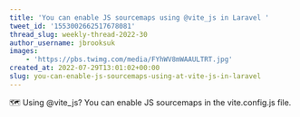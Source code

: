 ```yaml
---
title: 'You can enable JS sourcemaps using @vite_js in Laravel '
tweet_id: '1553002662517678081'
thread_slug: weekly-thread-2022-30
author_username: jbrooksuk
images:
    - 'https://pbs.twimg.com/media/FYhWV8mWAAULTRT.jpg'
created_at: 2022-07-29T13:01:02+00:00
slug: you-can-enable-js-sourcemaps-using-at-vite-js-in-laravel
---
```

🗺 Using @vite_js? You can enable JS sourcemaps in the vite.config.js file.